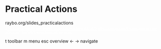 <!-- .slide: data-state="layout-title no-fragment"  -->

# Practical Actions

<div class="btn btn-warning mt-3 ">raybo.org/slides_practicalactions</div>
<a href="https://github.com/LinkedInLearning/github-practical-actions-4412872" style="color:white; font-size: .7em; margin-top:10px;">github.com/LinkedInLearning/github-practical-actions-4412872</a>
<a href="github.com/planetoftheweb/podcast-test" style="color:white; font-size: .7em;">github.com/planetoftheweb/podcast-test</a>
<a href="github.com/planetoftheweb/podcast-generator" style="color:white; font-size: .7em;">github.com/planetoftheweb/podcast-generator</a>

<p class="small mt-5">
  <span class="badge bg-dark me-1 ms-2">t</span> toolbar
  <span class="badge bg-dark me-1 ms-2">m</span> menu
  <span class="badge bg-dark me-1 ms-2">esc</span> overview
  <span class="badge bg-dark me-1 ms-2"> &larr; &rarr;</span> navigate
</p>
